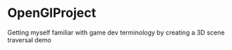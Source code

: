 # OpenGlProject
Getting myself familiar with game dev terminology by creating a 3D scene traversal demo
